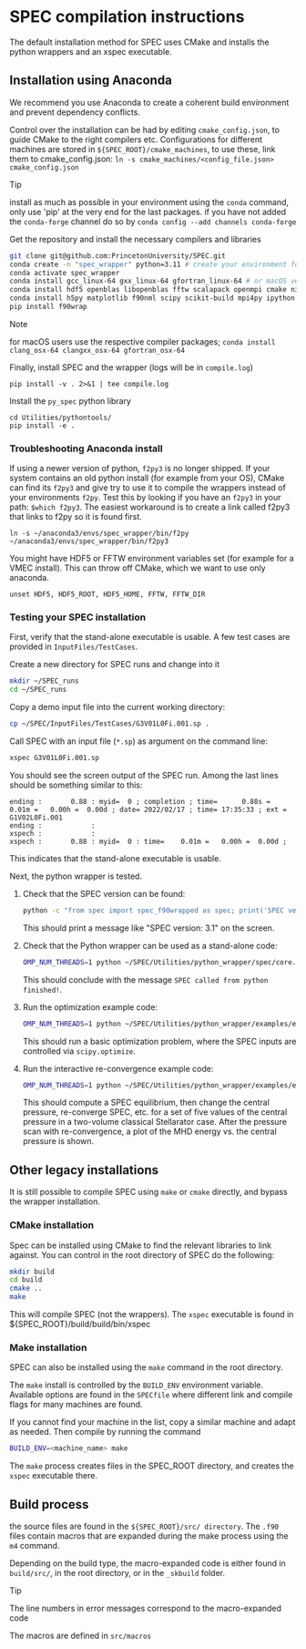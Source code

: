 # SPEC compilation instructions

The default installation method for SPEC uses CMake and installs
the python wrappers and an xspec executable. 

## Installation using Anaconda

We recommend you use Anaconda to create a coherent build environment and prevent 
dependency conflicts.

Control over the installation can be had by editing `cmake_config.json`, to guide 
CMake to the right compilers etc. 
Configurations for different machines are stored in `${SPEC_ROOT}/cmake_machines`,
to use these, link them to cmake_config.json: `ln -s cmake_machines/<config_file.json> cmake_config.json`

>[!TIP]
>install as much as possible in your environment using the `conda` command, 
>only use 'pip' at the very end for the last packages. 
>if you have not added the `conda-forge` channel do so by
>`conda config --add channels conda-forge`

Get the repository and install the necessary compilers and libraries
```bash
git clone git@github.com:PrincetonUniversity/SPEC.git 
conda create -n "spec_wrapper" python=3.11 # create your environment for SPEC
conda activate spec_wrapper
conda install gcc_linux-64 gxx_linux-64 gfortran_linux-64 # or macOS versions, see note below
conda install hdf5 openblas libopenblas fftw scalapack openmpi cmake ninja
conda install h5py matplotlib f90nml scipy scikit-build mpi4py ipython
pip install f90wrap
```

>[!NOTE]
> for macOS users use the respective compiler packages; 
> `conda install clang_osx-64 clangxx_osx-64 gfortran_osx-64`


Finally, install SPEC and the wrapper (logs will be in `compile.log`)
```
pip install -v . 2>&1 | tee compile.log
```

Install the `py_spec` python library
```
cd Utilities/pythontools/
pip install -e .
```

### Troubleshooting Anaconda install
If using a newer version of python, `f2py3` is no longer shipped. If your system contains an old python install (for example from your OS), CMake can find its `f2py3` and give try to use it to compile the wrappers instead of your environments `f2py`. 
Test this by looking if you have an `f2py3` in your path: `$which f2py3`. 
The easiest workaround is to create a link called f2py3 that links to f2py so it is found first. 
```
ln -s ~/anaconda3/envs/spec_wrapper/bin/f2py ~/anaconda3/envs/spec_wrapper/bin/f2py3
```

You might have HDF5 or FFTW environment variables set (for example for a VMEC install). This can throw off CMake, which we want to use only anaconda. 
```
unset HDF5, HDF5_ROOT, HDF5_HOME, FFTW, FFTW_DIR
```



### Testing your SPEC installation

First, verify that the stand-alone executable is usable.
A few test cases are provided in `InputFiles/TestCases`.

Create a new directory for SPEC runs and change into it

```bash
mkdir ~/SPEC_runs
cd ~/SPEC_runs
```

Copy a demo input file into the current working directory:

```bash
cp ~/SPEC/InputFiles/TestCases/G3V01L0Fi.001.sp .
```

Call SPEC with an input file (`*.sp`) as argument on the command line:

```bash
xspec G3V01L0Fi.001.sp
```

You should see the screen output of the SPEC run.
Among the last lines should be something similar to this:

```
ending :       0.88 : myid=  0 ; completion ; time=      0.88s =     0.01m =   0.00h =  0.00d ; date= 2022/02/17 ; time= 17:35:33 ; ext = G1V02L0Fi.001                                               
ending :            : 
xspech :            :
xspech :       0.88 : myid=  0 : time=    0.01m =   0.00h =  0.00d ;
```

This indicates that the stand-alone executable is usable.

Next, the python wrapper is tested.

1. Check that the SPEC version can be found:
    
    ```bash
    python -c "from spec import spec_f90wrapped as spec; print('SPEC version: {:}'.format(spec.constants.version))"
    ```
    
    This should print a message like "SPEC version: 3.1" on the screen.
    
2. Check that the Python wrapper can be used as a stand-alone code:
    
    ```bash
    OMP_NUM_THREADS=1 python ~/SPEC/Utilities/python_wrapper/spec/core.py G3V01L0Fi.001.sp
    ```
    
    This should conclude with the message `SPEC called from python finished!`.
    
3. Run the optimization example code:
    
    ```bash
    OMP_NUM_THREADS=1 python ~/SPEC/Utilities/python_wrapper/examples/example.py
    ```
    
    This should run a basic optimization problem,
    where the SPEC inputs are controlled via `scipy.optimize`.
    
4. Run the interactive re-convergence example code:
    
    ```bash
    OMP_NUM_THREADS=1 python ~/SPEC/Utilities/python_wrapper/examples/example_2.py
    ```
    
    This should compute a SPEC equilibrium, then change the central pressure,
    re-converge SPEC, etc. for a set of five values of the central pressure
    in a two-volume classical Stellarator case.
    After the pressure scan with re-convergence,
    a plot of the MHD energy vs. the central pressure is shown.


## Other legacy installations
It is still possible to compile SPEC using `make` or `cmake` directly, and bypass the wrapper installation. 

### CMake installation
Spec can be installed using CMake to find the relevant libraries to link against. 
You can control 
in the root directory of SPEC do the following: 
```bash
mkdir build
cd build
cmake ..
make
```
This will compile SPEC (not the wrappers). The `xspec` executable is found in ${SPEC_ROOT}/build/build/bin/xspec

### Make installation
SPEC can also be installed using the `make` command in the root directory. 

The `make` install is controlled by the `BUILD_ENV` environment variable. 
Available options are found in the `SPECfile`
where different link and compile flags for many machines are found. 

If you cannot find your machine in the list, copy a similar machine and adapt as needed. 
Then compile by running the command

```bash
BUILD_ENV=<machine_name> make
```

The `make` process creates files in the SPEC_ROOT directory, and creates the `xspec` executable there. 


## Build process
the source files are found in the `${SPEC_ROOT}/src/ directory`.
The `.f90` files contain macros that are expanded during the make process using the `m4` command. 

Depending on the build type, the macro-expanded code is either found in `build/src/`, in the root directory, or in the `_skbuild` folder. 

>[!TIP]
>The line numbers in error messages correspond to the macro-expanded code

The macros are defined in `src/macros`
